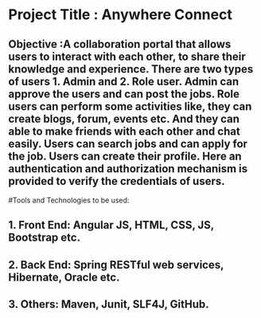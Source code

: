 # Project Title : Anywhere Connect
## Objective :A collaboration portal that allows users to interact with each other, to share their knowledge and experience. There are two types of users 1. Admin and 2. Role user. Admin can approve the users and can post the jobs. Role users can perform some activities like, they can create blogs, forum, events etc. And they can able to make friends with each other and chat easily. Users can search jobs and can apply for the job. Users can create their profile.  Here an authentication and authorization mechanism is provided to verify the credentials of users.

#Tools and Technologies to be used:
## 1.	Front End: Angular JS, HTML, CSS, JS, Bootstrap etc.
## 2.	Back End: Spring RESTful web services, Hibernate, Oracle etc.
## 3.	Others: Maven, Junit, SLF4J, GitHub.

